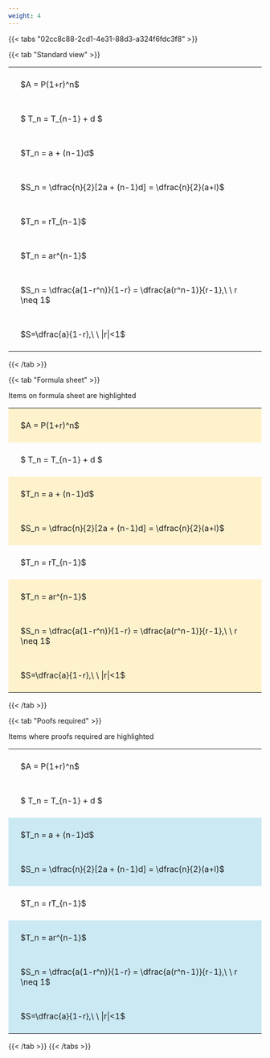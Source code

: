 ```yaml
---
weight: 4
---
```


{{< tabs "02cc8c88-2cd1-4e31-88d3-a324f6fdc3f8" >}}

{{< tab "Standard view" >}}

<style type="text/css">
#T_e38f4 th.col_heading {
  text-align: left;
  font-size: 1em;
}
#T_e38f4 td {
  text-align: left;
  font-size: 1em;
  padding: 1.5em;
}
</style>
<table id="T_e38f4">
  <thead>
  </thead>
  <tbody>
    <tr>
      <td id="T_e38f4_row0_col0" class="data row0 col0" >$A = P(1+r)^n$</td>
    </tr>
    <tr>
      <td id="T_e38f4_row1_col0" class="data row1 col0" >$ T_n = T_{n-1} + d $</td>
    </tr>
    <tr>
      <td id="T_e38f4_row2_col0" class="data row2 col0" >$T_n = a + (n-1)d$</td>
    </tr>
    <tr>
      <td id="T_e38f4_row3_col0" class="data row3 col0" >$S_n = \dfrac{n}{2}[2a + (n-1)d] = \dfrac{n}{2}(a+l)$</td>
    </tr>
    <tr>
      <td id="T_e38f4_row4_col0" class="data row4 col0" >$T_n = rT_{n-1}$</td>
    </tr>
    <tr>
      <td id="T_e38f4_row5_col0" class="data row5 col0" >$T_n = ar^{n-1}$</td>
    </tr>
    <tr>
      <td id="T_e38f4_row6_col0" class="data row6 col0" >$S_n = \dfrac{a(1-r^n)}{1-r} = \dfrac{a(r^n-1)}{r-1},\ \  r \neq 1$</td>
    </tr>
    <tr>
      <td id="T_e38f4_row7_col0" class="data row7 col0" >$S=\dfrac{a}{1-r},\ \ |r|<1$</td>
    </tr>
  </tbody>
</table>
{{< /tab >}}

{{< tab "Formula sheet" >}}

Items on formula sheet are highlighted 
<br>
<style type="text/css">
#T_65846 th.col_heading {
  text-align: left;
  font-size: 1em;
}
#T_65846 td {
  text-align: left;
  font-size: 1em;
  padding: 1.5em;
}
#T_65846_row0_col0, #T_65846_row2_col0, #T_65846_row3_col0, #T_65846_row5_col0, #T_65846_row6_col0, #T_65846_row7_col0 {
  background-color: rgba(255,194,10, 0.2);
}
#T_65846_row1_col0, #T_65846_row4_col0 {
  background-color: rgba(0,0,0,0);
}
</style>
<table id="T_65846">
  <thead>
  </thead>
  <tbody>
    <tr>
      <td id="T_65846_row0_col0" class="data row0 col0" >$A = P(1+r)^n$</td>
    </tr>
    <tr>
      <td id="T_65846_row1_col0" class="data row1 col0" >$ T_n = T_{n-1} + d $</td>
    </tr>
    <tr>
      <td id="T_65846_row2_col0" class="data row2 col0" >$T_n = a + (n-1)d$</td>
    </tr>
    <tr>
      <td id="T_65846_row3_col0" class="data row3 col0" >$S_n = \dfrac{n}{2}[2a + (n-1)d] = \dfrac{n}{2}(a+l)$</td>
    </tr>
    <tr>
      <td id="T_65846_row4_col0" class="data row4 col0" >$T_n = rT_{n-1}$</td>
    </tr>
    <tr>
      <td id="T_65846_row5_col0" class="data row5 col0" >$T_n = ar^{n-1}$</td>
    </tr>
    <tr>
      <td id="T_65846_row6_col0" class="data row6 col0" >$S_n = \dfrac{a(1-r^n)}{1-r} = \dfrac{a(r^n-1)}{r-1},\ \  r \neq 1$</td>
    </tr>
    <tr>
      <td id="T_65846_row7_col0" class="data row7 col0" >$S=\dfrac{a}{1-r},\ \ |r|<1$</td>
    </tr>
  </tbody>
</table>
{{< /tab >}}

{{< tab "Poofs required" >}}

Items where proofs required are highlighted 
<br>
<style type="text/css">
#T_9ab3a th.col_heading {
  text-align: left;
  font-size: 1em;
}
#T_9ab3a td {
  text-align: left;
  font-size: 1em;
  padding: 1.5em;
}
#T_9ab3a_row0_col0, #T_9ab3a_row1_col0, #T_9ab3a_row4_col0 {
  background-color: rgba(0,0,0,0);
}
#T_9ab3a_row2_col0, #T_9ab3a_row3_col0, #T_9ab3a_row5_col0, #T_9ab3a_row6_col0, #T_9ab3a_row7_col0 {
  background-color: rgba(0,150,200, 0.2);
}
</style>
<table id="T_9ab3a">
  <thead>
  </thead>
  <tbody>
    <tr>
      <td id="T_9ab3a_row0_col0" class="data row0 col0" >$A = P(1+r)^n$</td>
    </tr>
    <tr>
      <td id="T_9ab3a_row1_col0" class="data row1 col0" >$ T_n = T_{n-1} + d $</td>
    </tr>
    <tr>
      <td id="T_9ab3a_row2_col0" class="data row2 col0" >$T_n = a + (n-1)d$</td>
    </tr>
    <tr>
      <td id="T_9ab3a_row3_col0" class="data row3 col0" >$S_n = \dfrac{n}{2}[2a + (n-1)d] = \dfrac{n}{2}(a+l)$</td>
    </tr>
    <tr>
      <td id="T_9ab3a_row4_col0" class="data row4 col0" >$T_n = rT_{n-1}$</td>
    </tr>
    <tr>
      <td id="T_9ab3a_row5_col0" class="data row5 col0" >$T_n = ar^{n-1}$</td>
    </tr>
    <tr>
      <td id="T_9ab3a_row6_col0" class="data row6 col0" >$S_n = \dfrac{a(1-r^n)}{1-r} = \dfrac{a(r^n-1)}{r-1},\ \  r \neq 1$</td>
    </tr>
    <tr>
      <td id="T_9ab3a_row7_col0" class="data row7 col0" >$S=\dfrac{a}{1-r},\ \ |r|<1$</td>
    </tr>
  </tbody>
</table>
{{< /tab >}}
{{< /tabs >}}